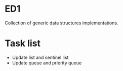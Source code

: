 # ED1
Collection of generic data structures implementations.
# Task list
- Update list and sentinel list
- Update queue and priority queue

